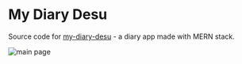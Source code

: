 # My Diary Desu
Source code for [my-diary-desu](https://my-diary-desu.herokuapp.com) - a diary app made with MERN stack.

![main page](https://github.com/ChechenItza/my-diary-desu/blob/screenshots/1594041503038.png)

